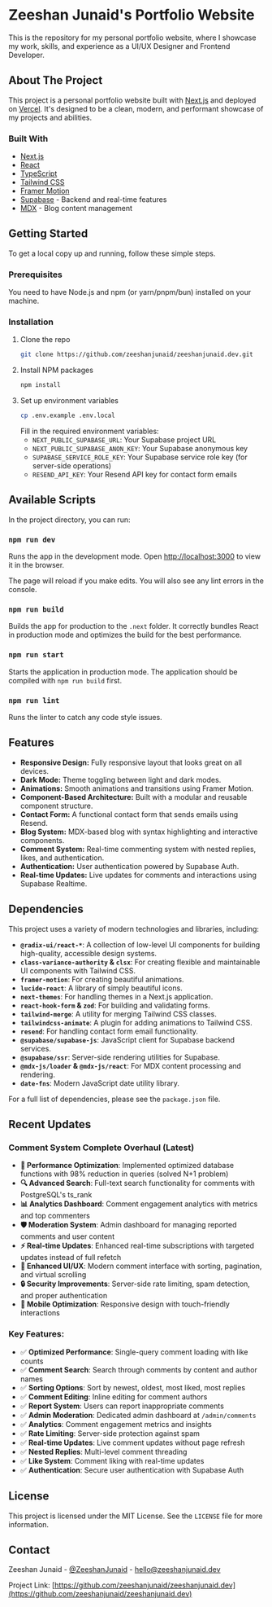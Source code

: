 # Zeeshan Junaid's Portfolio Website

This is the repository for my personal portfolio website, where I showcase my work, skills, and experience as a UI/UX Designer and Frontend Developer.

## About The Project

This project is a personal portfolio website built with [Next.js](https://nextjs.org/) and deployed on [Vercel](https://vercel.com/). It's designed to be a clean, modern, and performant showcase of my projects and abilities.

### Built With

- [Next.js](https://nextjs.org/)
- [React](https://reactjs.org/)
- [TypeScript](https://www.typescriptlang.org/)
- [Tailwind CSS](https://tailwindcss.com/)
- [Framer Motion](https://www.framer.com/motion/)
- [Supabase](https://supabase.com/) - Backend and real-time features
- [MDX](https://mdxjs.com/) - Blog content management

## Getting Started

To get a local copy up and running, follow these simple steps.

### Prerequisites

You need to have Node.js and npm (or yarn/pnpm/bun) installed on your machine.

### Installation

1.  Clone the repo
    ```sh
    git clone https://github.com/zeeshanjunaid/zeeshanjunaid.dev.git
    ```
2.  Install NPM packages
    ```sh
    npm install
    ```
3.  Set up environment variables
    ```sh
    cp .env.example .env.local
    ```
    Fill in the required environment variables:
    - `NEXT_PUBLIC_SUPABASE_URL`: Your Supabase project URL
    - `NEXT_PUBLIC_SUPABASE_ANON_KEY`: Your Supabase anonymous key
    - `SUPABASE_SERVICE_ROLE_KEY`: Your Supabase service role key (for server-side operations)
    - `RESEND_API_KEY`: Your Resend API key for contact form emails

## Available Scripts

In the project directory, you can run:

### `npm run dev`

Runs the app in the development mode.
Open [http://localhost:3000](http://localhost:3000) to view it in the browser.

The page will reload if you make edits.
You will also see any lint errors in the console.

### `npm run build`

Builds the app for production to the `.next` folder.
It correctly bundles React in production mode and optimizes the build for the best performance.

### `npm run start`

Starts the application in production mode. The application should be compiled with `npm run build` first.

### `npm run lint`

Runs the linter to catch any code style issues.

## Features

- **Responsive Design:** Fully responsive layout that looks great on all devices.
- **Dark Mode:** Theme toggling between light and dark modes.
- **Animations:** Smooth animations and transitions using Framer Motion.
- **Component-Based Architecture:** Built with a modular and reusable component structure.
- **Contact Form:** A functional contact form that sends emails using Resend.
- **Blog System:** MDX-based blog with syntax highlighting and interactive components.
- **Comment System:** Real-time commenting system with nested replies, likes, and authentication.
- **Authentication:** User authentication powered by Supabase Auth.
- **Real-time Updates:** Live updates for comments and interactions using Supabase Realtime.

## Dependencies

This project uses a variety of modern technologies and libraries, including:

- **`@radix-ui/react-*`**: A collection of low-level UI components for building high-quality, accessible design systems.
- **`class-variance-authority` & `clsx`**: For creating flexible and maintainable UI components with Tailwind CSS.
- **`framer-motion`**: For creating beautiful animations.
- **`lucide-react`**: A library of simply beautiful icons.
- **`next-themes`**: For handling themes in a Next.js application.
- **`react-hook-form` & `zod`**: For building and validating forms.
- **`tailwind-merge`**: A utility for merging Tailwind CSS classes.
- **`tailwindcss-animate`**: A plugin for adding animations to Tailwind CSS.
- **`resend`**: For handling contact form email functionality.
- **`@supabase/supabase-js`**: JavaScript client for Supabase backend services.
- **`@supabase/ssr`**: Server-side rendering utilities for Supabase.
- **`@mdx-js/loader` & `@mdx-js/react`**: For MDX content processing and rendering.
- **`date-fns`**: Modern JavaScript date utility library.

For a full list of dependencies, please see the `package.json` file.

## Recent Updates

### Comment System Complete Overhaul (Latest)

- **🚀 Performance Optimization**: Implemented optimized database functions with 98% reduction in queries (solved N+1 problem)
- **🔍 Advanced Search**: Full-text search functionality for comments with PostgreSQL's ts_rank
- **📊 Analytics Dashboard**: Comment engagement analytics with metrics and top commenters
- **🛡️ Moderation System**: Admin dashboard for managing reported comments and user content
- **⚡ Real-time Updates**: Enhanced real-time subscriptions with targeted updates instead of full refetch
- **🎨 Enhanced UI/UX**: Modern comment interface with sorting, pagination, and virtual scrolling
- **🔒 Security Improvements**: Server-side rate limiting, spam detection, and proper authentication
- **📱 Mobile Optimization**: Responsive design with touch-friendly interactions

### Key Features:
- ✅ **Optimized Performance**: Single-query comment loading with like counts
- ✅ **Comment Search**: Search through comments by content and author names
- ✅ **Sorting Options**: Sort by newest, oldest, most liked, most replies
- ✅ **Comment Editing**: Inline editing for comment authors
- ✅ **Report System**: Users can report inappropriate comments
- ✅ **Admin Moderation**: Dedicated admin dashboard at `/admin/comments`
- ✅ **Analytics**: Comment engagement metrics and insights
- ✅ **Rate Limiting**: Server-side protection against spam
- ✅ **Real-time Updates**: Live comment updates without page refresh
- ✅ **Nested Replies**: Multi-level comment threading
- ✅ **Like System**: Comment liking with real-time updates
- ✅ **Authentication**: Secure user authentication with Supabase Auth

## License

This project is licensed under the MIT License. See the `LICENSE` file for more information.

## Contact

Zeeshan Junaid - [@ZeeshanJunaid](https://twitter.com/your-twitter) - hello@zeeshanjunaid.dev

Project Link: [https://github.com/zeeshanjunaid/zeeshanjunaid.dev](https://github.com/zeeshanjunaid/zeeshanjunaid.dev)
